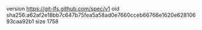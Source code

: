 version https://git-lfs.github.com/spec/v1
oid sha256:a62af2e18bb7c647b75fea5a58ad0e7660cceb66766e1620e62810693caa92b1
size 1758
